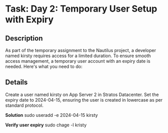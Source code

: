 # Task: Day 2: Temporary User Setup with Expiry

## Description
As part of the temporary assignment to the Nautilus project, a developer named kirsty requires access for a limited duration. To ensure smooth access management, a temporary user account with an expiry date is needed. Here's what you need to do:


## Details
Create a user named kirsty on App Server 2 in Stratos Datacenter. Set the expiry date to 2024-04-15, ensuring the user is created in lowercase as per standard protocol.

**Solution**
sudo useradd -e 2024-04-15 kirsty

**Verify user expiry**
sudo chage -l  kristy